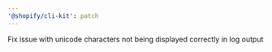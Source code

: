 ```yaml
---
'@shopify/cli-kit': patch
---
```


Fix issue with unicode characters not being displayed correctly in log output
